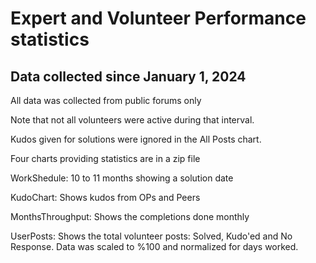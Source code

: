 # Expert and Volunteer Performance statistics

## Data collected since January 1, 2024

All data was collected from public forums only

Note that not all volunteers were active during that interval.

Kudos given for solutions were ignored in the All Posts chart.

Four charts providing statistics are in a zip file

WorkShedule: 10 to 11 months showing a solution date

KudoChart: Shows kudos from OPs and Peers

MonthsThroughput:  Shows the completions done monthly

UserPosts: Shows the total volunteer posts: Solved, Kudo'ed and No Response.
   Data was scaled to %100 and normalized for days worked.
